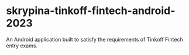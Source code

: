 # skrypina-tinkoff-fintech-android-2023
An Android application built to satisfy the requirements of Tinkoff Fintech entry exams.  
